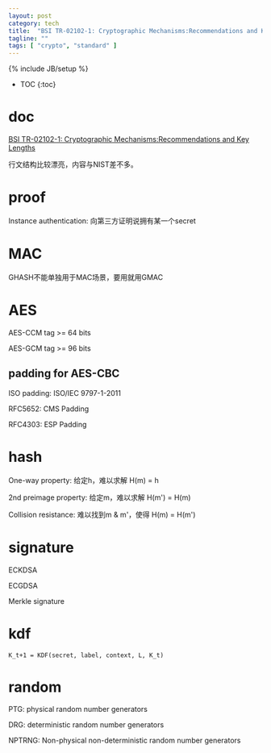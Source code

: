```yaml
---
layout: post
category: tech
title:  "BSI TR-02102-1: Cryptographic Mechanisms:Recommendations and Key Lengths"
tagline: ""
tags: [ "crypto", "standard" ] 
---
```

{% include JB/setup %}

* TOC
{:toc}

# doc 

[BSI TR-02102-1: Cryptographic Mechanisms:Recommendations and Key Lengths](https://www.bsi.bund.de/SharedDocs/Downloads/EN/BSI/Publications/TechGuidelines/TG02102/BSI-TR-02102-1.pdf?__blob=publicationFile&v=10)

行文结构比较漂亮，内容与NIST差不多。

# proof

Instance authentication: 向第三方证明说拥有某一个secret

# MAC

GHASH不能单独用于MAC场景，要用就用GMAC

# AES

AES-CCM tag >= 64 bits

AES-GCM tag >= 96 bits

## padding for AES-CBC

ISO padding: ISO/IEC 9797-1-2011

RFC5652: CMS Padding

RFC4303: ESP Padding

# hash

One-way property:  给定h，难以求解 H(m) = h

2nd preimage property: 给定m，难以求解 H(m') = H(m)

Collision resistance: 难以找到m & m'，使得 H(m) = H(m')

# signature

ECKDSA

ECGDSA

Merkle signature

# kdf

    K_t+1 = KDF(secret, label, context, L, K_t)

# random

PTG: physical random number generators

DRG: deterministic random number generators

NPTRNG: Non-physical non-deterministic random number generators


